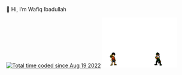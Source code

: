 👋 Hi, I’m Wafiq Ibadullah 

<a href="https://wakatime.com/@b88204f4-069e-45ec-9b22-12ee2d5fd82c"><img src="https://wakatime.com/badge/user/b88204f4-069e-45ec-9b22-12ee2d5fd82c.svg" alt="Total time coded since Aug 19 2022" /></a>
 <img src="https://raw.githubusercontent.com/wafiq04/wafiq04/main/assets/luffy.gif" width="200"/><br />
